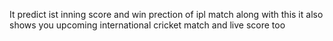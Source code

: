 It predict ist inning score and win prection of ipl match along with this it also shows you upcoming international cricket match and live score too
